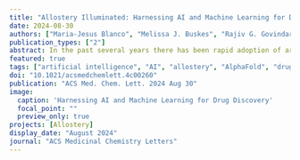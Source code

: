 ```yaml
---
title: "Allostery Illuminated: Harnessing AI and Machine Learning for Drug Discovery"
date: 2024-08-30
authors: ["Maria-Jesus Blanco", "Melissa J. Buskes", "Rajiv G. Govindaraj", "**Jonathan J. Ipsaro**", "Joann E. Prescott-Roy", "Anil K. Padyana"]
publication_types: ["2"]
abstract: In the past several years there has been rapid adoption of artificial intelligence (AI) and machine learning (ML) tools for drug discovery. In this Microperspective, we comment on recent AI/ML applications to the discovery of allosteric modulators, focusing on breakthroughs with AlphaFold, structure-based drug discovery (SBDD), and medicinal chemistry applications. We discuss how these technologies are facilitating drug discovery and the remaining challenges to identify allosteric binding sites and ligands.<img src='featured.png' alt='Conceptualizing AI for allosteric site identification' style='width:90%; margin:auto'>
featured: true
tags: ["artificial intelligence", "AI", "allostery", "AlphaFold", "drug discovery", "machine learning", "medicinal chemistry", "ML", "structure-based drug design", "SBDD"]
doi: "10.1021/acsmedchemlett.4c00260"
publication: "ACS Med. Chem. Lett. 2024 Aug 30"
image:
  caption: 'Harnessing AI and Machine Learning for Drug Discovery'
  focal_point: ""
  preview_only: true
projects: [Allostery]
display_date: "August 2024"
journal: "ACS Medicinal Chemistry Letters"
---
```



